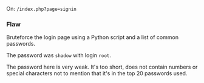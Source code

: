 On: ```/index.php?page=signin```

### Flaw
Bruteforce the login page using a Python script and a list of common passwords.

The password was ```shadow``` with login ```root```.

The password here is very weak. It's too short, does not contain numbers or special characters not to mention that it's in the top 20 passwords used.
